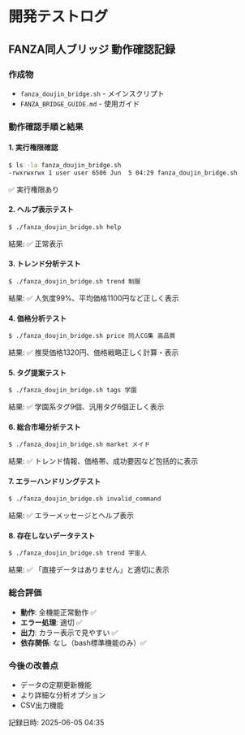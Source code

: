 # 開発テストログ

## FANZA同人ブリッジ 動作確認記録

### 作成物
- `fanza_doujin_bridge.sh` - メインスクリプト
- `FANZA_BRIDGE_GUIDE.md` - 使用ガイド

### 動作確認手順と結果

#### 1. 実行権限確認
```bash
$ ls -la fanza_doujin_bridge.sh
-rwxrwxrwx 1 user user 6506 Jun  5 04:29 fanza_doujin_bridge.sh
```
✅ 実行権限あり

#### 2. ヘルプ表示テスト
```bash
$ ./fanza_doujin_bridge.sh help
```
結果: ✅ 正常表示

#### 3. トレンド分析テスト
```bash
$ ./fanza_doujin_bridge.sh trend 制服
```
結果: ✅ 人気度99%、平均価格1100円など正しく表示

#### 4. 価格分析テスト
```bash
$ ./fanza_doujin_bridge.sh price 同人CG集 高品質
```
結果: ✅ 推奨価格1320円、価格戦略正しく計算・表示

#### 5. タグ提案テスト
```bash
$ ./fanza_doujin_bridge.sh tags 学園
```
結果: ✅ 学園系タグ9個、汎用タグ6個正しく表示

#### 6. 総合市場分析テスト
```bash
$ ./fanza_doujin_bridge.sh market メイド
```
結果: ✅ トレンド情報、価格帯、成功要因など包括的に表示

#### 7. エラーハンドリングテスト
```bash
$ ./fanza_doujin_bridge.sh invalid_command
```
結果: ✅ エラーメッセージとヘルプ表示

#### 8. 存在しないデータテスト
```bash
$ ./fanza_doujin_bridge.sh trend 宇宙人
```
結果: ✅ 「直接データはありません」と適切に表示

### 総合評価
- **動作**: 全機能正常動作 ✅
- **エラー処理**: 適切 ✅
- **出力**: カラー表示で見やすい ✅
- **依存関係**: なし（bash標準機能のみ）✅

### 今後の改善点
- データの定期更新機能
- より詳細な分析オプション
- CSV出力機能

記録日時: 2025-06-05 04:35